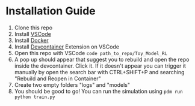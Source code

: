 # Installation Guide
1. Clone this repo
2. Install [VSCode](https://code.visualstudio.com/download)
3. Install [Docker](https://docs.docker.com/get-started/get-docker/)
4. Install [Devcontainer](https://marketplace.visualstudio.com/items?itemName=ms-vscode-remote.remote-containers) Extension on VSCode
5. Open this repo with VSCode `code path_to_repo/Toy_Model_RL`
6. A pop up should appear that suggest you to rebuild and open the repo inside the devcontainer. Click it. If it doesn't appear you can trigger it manually by open the search bar with CTRL+SHIFT+P and searching "Rebuild and Reopen in Container"
7. Create two empty folders "logs" and "models"
8. You should be good to go! You can run the simulation using `pdm run python train.py`

